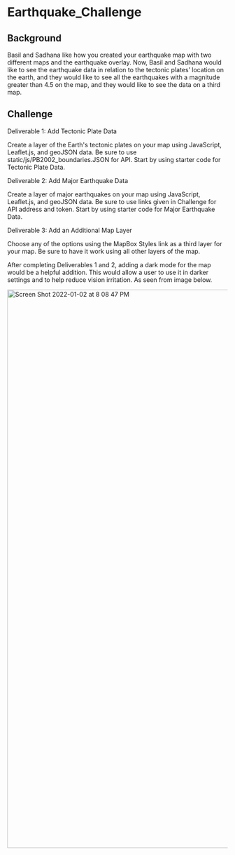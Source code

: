# Earthquake_Challenge


## Background

  Basil and Sadhana like how you created your earthquake map with two different maps and the earthquake overlay. Now, Basil and Sadhana would like to see the earthquake data in relation to the tectonic plates’ location on the earth, and they would like to see all the earthquakes with a magnitude greater than 4.5 on the map, and they would like to see the data on a third map.


## Challenge

Deliverable 1: Add Tectonic Plate Data

Create a layer of the Earth's tectonic plates on your map using JavaScript, Leaflet.js, and geoJSON data. Be sure to use static/js/PB2002_boundaries.JSON for API. Start by using starter code for Tectonic Plate Data.

Deliverable 2: Add Major Earthquake Data

  Create a layer of major earthquakes on your map using JavaScript, Leaflet.js, and geoJSON data. Be sure to use links given in Challenge for API address and token.    Start by using starter code for Major Earthquake Data.

Deliverable 3: Add an Additional Map Layer

  Choose any of the options using the MapBox Styles link as a third layer for your map. Be sure to have it work using all other layers of the map.
  
  After completing Deliverables 1 and 2, adding a dark mode for the map would be a helpful addition. This would allow a user to use it in darker settings and to       help reduce vision irritation. As seen from image below.
  
<img width="1274" alt="Screen Shot 2022-01-02 at 8 08 47 PM" src="https://user-images.githubusercontent.com/90425412/147899073-bd55fe33-7ff5-411e-b90d-5723f52e3091.png">

